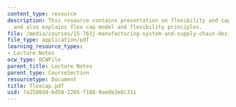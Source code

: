 ```yaml
---
content_type: resource
description: This resource contains presentation on flexibility and capacity planning
  and also explains flex cap model and flexibility principles.
file: /media/courses/15-763j-manufacturing-system-and-supply-chain-design-spring-2005/7a2588d4bd582265f1880ae8b3e8c311_flexcap.pdf
file_type: application/pdf
learning_resource_types:
- Lecture Notes
ocw_type: OCWFile
parent_title: Lecture Notes
parent_type: CourseSection
resourcetype: Document
title: flexcap.pdf
uid: 7a2588d4-bd58-2265-f188-0ae8b3e8c311
---
```


